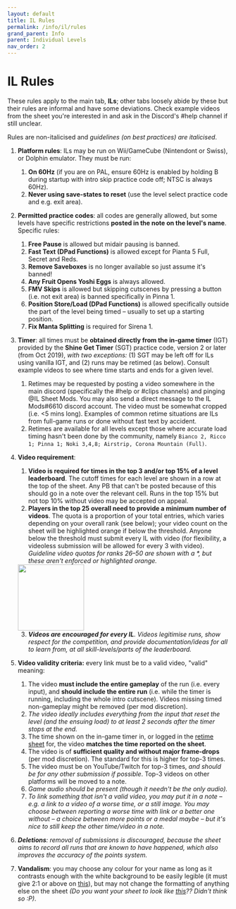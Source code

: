 ```yaml
---
layout: default
title: IL Rules
permalink: /info/il/rules
grand_parent: Info
parent: Individual Levels
nav_order: 2
---
```


# IL Rules
These rules apply to the main tab, **ILs**; other tabs loosely abide by these but their rules are informal and have some deviations. Check example videos from the sheet you're interested in and ask in the Discord's #help channel if still unclear.

Rules are non-italicised and *guidelines (on best practices) are italicised*.

1. **Platform rules**: ILs may be run on Wii/GameCube (Nintendont or Swiss), or Dolphin emulator. They must be run:
    1. **On 60Hz** (if you are on PAL, ensure 60Hz is enabled by holding B during startup with intro skip practice code off; NTSC is always 60Hz).
    2. **Never using save-states to reset** (use the level select practice code and e.g. exit area).

2. **Permitted practice codes**: all codes are generally allowed, but some levels have specific restrictions **posted in the note on the level's name**. Specific rules:
    1. **Free Pause** is allowed but midair pausing is banned.
    2. **Fast Text (DPad Functions)** is allowed except for Pianta 5 Full, Secret and Reds.
    3. **Remove Saveboxes** is no longer available so just assume it's banned!
    4. **Any Fruit Opens Yoshi Eggs** is always allowed.
    5. **FMV Skips** is allowed but skipping cutscenes by pressing a button (i.e. not exit area) is banned specifically in Pinna 1.
    6. **Position Store/Load (DPad Functions)** is allowed specifically outside the part of the level being timed – usually to set up a starting position.
    7. **Fix Manta Splitting** is required for Sirena 1.

3. **Timer**: all times must be **obtained directly from the in-game timer** (IGT) provided by the **Shine Get Timer** (SGT) practice code, version 2 or later (from Oct 2019), *with two exceptions:* (1) SGT may be left off for ILs using vanilla IGT, and (2) runs may be retimed (as below). Consult example videos to see where time starts and ends for a given level.
    1. Retimes may be requested by posting a video somewhere in the main discord (specifically the #help or #clips channels) and pinging @IL Sheet Mods. You may also send a direct message to the IL Mods#6610 discord account. The video must be somewhat cropped (i.e. <5 mins long). Examples of common retime situations are ILs from full-game runs or done without fast text by accident.
    2. Retimes are available for all levels except those where accurate load timing hasn't been done by the community, namely `Bianco 2, Ricco 1; Pinna 1; Noki 3,4,8; Airstrip, Corona Mountain (Full)`.

4. **Video requirement**:
    1. **Video is required for times in the top 3 and/or top 15% of a level leaderboard**. The cutoff times for each level are shown in a row at the top of the sheet. Any PB that can't be posted because of this should go in a note over the relevant cell. Runs in the top 15% but not top 10% without video may be accepted on appeal.
    2. **Players in the top 25 overall need to provide a minimum number of videos**. The quota is a proportion of your total entries, which varies depending on your overall rank (see below); your video count on the sheet will be highlighted orange if below the threshold. Anyone below the threshold must submit every IL with video (for flexibility, a videoless submission will be allowed for every 3 with video). *Guideline video quotas for ranks 26–50 are shown with a \*, but these aren't enforced or highlighted orange.*  
    <img src="https://media.discordapp.net/attachments/529145099003887618/893497205514711150/unknown.png" width="150">

    3. ***Videos are encouraged for every IL**. Videos legitimise runs, show respect for the competition, and provide documentation/ideas for all to learn from, at all skill-levels/parts of the leaderboard.*

5. **Video validity criteria:** every link must be to a valid video, "valid" meaning: 
    1. The video **must include the entire gameplay** of the run (i.e. every input), and **should include the entire run** (i.e. while the timer is running, including the whole intro cutscene). Videos missing timed non-gameplay might be removed (per mod discretion).
    2. *The video ideally includes everything from the input that reset the level (and the ensuing load) to at least 2 seconds after the timer stops at the end.*
    3. The time shown on the in-game timer in, or logged in the [retime sheet](https://tiny.cc/smsilretimelog) for, the video **matches the time reported on the sheet**.
    4. The video is of **sufficient quality and without major frame-drops** (per mod discretion). The standard for this is higher for top-3 times.
    5. The video must be on YouTube/Twitch for top-3 times, *and should be for any other submission if possible*. Top-3 videos on other platforms will be moved to a note.
    6. *Game audio should be present (though it needn't be the only audio).*
    7. *To link something that isn't a valid video, you may put it in a note – e.g. a link to a video of a worse time, or a still image. You may choose between reporting a worse time with link or a better one without – a choice between more points or a medal maybe – but it's nice to still keep the other time/video in a note.*

6. ***Deletions**: removal of submissions is discouraged, because the sheet aims to record all runs that are known to have happened, which also improves the accuracy of the points system.*

7. **Vandalism**: you may choose any colour for your name as long as it contrasts enough with the white background to be easily legible (it must give 2:1 or above on [this](https://webaim.org/resources/contrastchecker/)), but may not change the formatting of anything else on the sheet *(Do you want your sheet to look like [this](https://bit.ly/2MLA3pK)?? Didn't think so :P)*.
